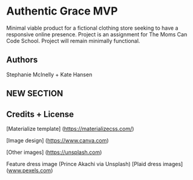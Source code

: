 # Authentic Grace MVP

Minimal viable product for a fictional clothing store seeking to have a responsive online presence.
Project is an assignment for The Moms Can Code School. Project will remain minimally functional. 

## Authors

Stephanie McInelly + Kate Hansen

## NEW SECTION



## Credits + License

[Materialize template] (https://materializecss.com/)

[Image design] (https://www.canva.com)

[Other images] (https://unsplash.com)

Feature dress image (Prince Akachi via Unsplash)
[Plaid dress images] (www.pexels.com)
